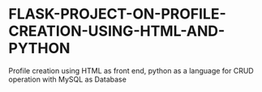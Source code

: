 # FLASK-PROJECT-ON-PROFILE-CREATION-USING-HTML-AND-PYTHON
Profile creation using HTML as front end, python as a language for  CRUD operation with MySQL as Database

